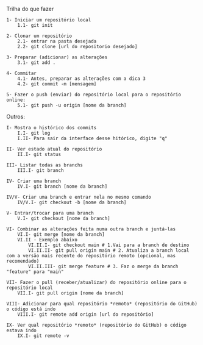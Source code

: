 Trilha do que fazer

    1- Iniciar um repositório local
        1.1- git init

    2- Clonar um repositório
        2.1- entrar na pasta desejada
        2.2- git clone [url do repositorio desejado]

    3- Preparar (adicionar) as alterações
        3.1- git add .

    4- Commitar
        4.1- Antes, preparar as alterações com a dica 3    
        4.2- git commit -m [mensagem]

    5- Fazer o push (enviar) do repositório local para o repositório online:
        5.1- git push -u origin [nome da branch]

Outros:

    I- Mostra o histórico dos commits
        I.I- git log
        I.II- Para sair da interface desse hitórico, digite "q"

    II- Ver estado atual do repositório
        II.I- git status
    
    III- Listar todas as branchs
        III.I- git branch
    
    IV- Criar uma branch
        IV.I- git branch [nome da branch]

    IV/V- Criar uma branch e entrar nela no mesmo comando
        IV/V.I- git checkout -b [nome da branch]
    
    V- Entrar/trocar para uma branch
        V.I- git checkout [nome da branch]
    
    VI- Combinar as alterações feita numa outra branch e juntá-las
        VI.I- git merge [nome da branch]
        VI.II - Exemplo abaixo
            VI.II.I- git checkout main # 1.Vai para a branch de destino
            VI.II.II- git pull origin main # 2. Atualiza a branch local com a versão mais recente do repositório remoto (opcional, mas recomendado)
            VI.II.III- git merge feature # 3. Faz o merge da branch "feature" para "main"

    VII- Fazer o pull (receber/atualizar) do repositório online para o repositório local
        VII.I- git pull origin [nome da branch]

    VIII- Adicionar para qual repositório *remoto* (repositório do GitHub) o código está indo
        VIII.I- git remote add origin [url do repositório]

    IX- Ver qual repositório *remoto* (repositório do GitHub) o código estava indo
        IX.I- git remote -v